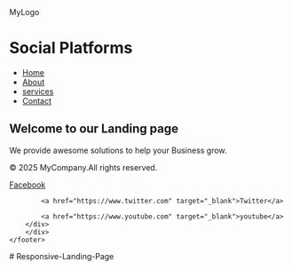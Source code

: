 <!DOCTYPE html>
<html lang="en">
<head>
    <meta charset="UTF-8">
    <meta name="viewport" content="width=device-width, initial-scale=1.0">
    <title>Responsive Landing Page</title>
    <link rel="stylesheet" href="style.css">
</head>
<body>
    <!--Header-->
    <header1>
        <div class="logo">MyLogo</div>
        <h1>Social Platforms</h1>
        <nav>
            <ul>
                <li><a href="#home">Home</a></li>
                <li><a href="#about">About</a></li>
                <li><a href="#services">services</a></li>
                <li><a href="#contact"> Contact</a></li>
            </ul>
        </nav>
    </div>
    </header>
    <!--Hero section -->
    <section class="hero" id=""home">
    <div class="container">
        <h1>Welcome to our Landing page</h1>
        <p>We provide awesome solutions to help your Business grow.</p>
</div>
</section>
<!-- Footer -->
    <div class="container">
        <p>&copy; 2025 MyCompany.All rights reserved.</p>
        <div class="social-links">
            <a href="https://www.facebook.com" target="_blank">Facebook</a>

            <a href="https://www.twitter.com" target="_blank">Twitter</a>

            <a href="https://www.youtube.com" target="_blank">youtube</a>
        </div>
        </div>
    </footer>
</body>
</html># Responsive-Landing-Page
